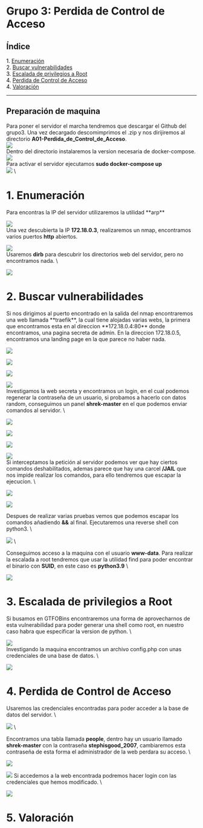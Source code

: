# Grupo 3: Perdida de Control de Acceso

## **Índice**

<span style="color:black;">1. [ Enumeración](#Enumeración)</span><br>
<span style="color:black;">2. [ Buscar vulnerabilidades](#Vulnerabilidades)</span><br>
<span style="color:black;">3. [ Escalada de privilegios a Root ](#root)</span><br>
<span style="color:black;">4. [ Perdida de Control de Acceso ](#perdida)</span><br>
<span style="color:black;">4. [ Valoración](#valoracion)</span><br>

---




## Preparación de maquina
Para poner el servidor el marcha tendremos que descargar el Github del grupo3. Una vez decargado descomimprimos el .zip y nos dirijiremos al directorio **A01-Perdida_de_Control_de_Acceso**. \
![](https://github.com/Dani-ITB24/Proyecto-Final/blob/Grupo5(Eloi-Alan-Fernando-Jose-Zome%C3%B1o)/Documentos/Grupo%203/A01-Perdida_de_Control_de_Acceso/Assets/wget.png) \
Dentro del directorio instalaremos la version necesaria de docker-compose. \
![](https://github.com/Dani-ITB24/Proyecto-Final/blob/Grupo5(Eloi-Alan-Fernando-Jose-Zome%C3%B1o)/Documentos/Grupo%203/A01-Perdida_de_Control_de_Acceso/Assets/install-dockercompose.png) \
Para activar el servidor ejecutamos **sudo docker-compose up** \
![](https://github.com/Dani-ITB24/Proyecto-Final/blob/Grupo5(Eloi-Alan-Fernando-Jose-Zome%C3%B1o)/Documentos/Grupo%203/A01-Perdida_de_Control_de_Acceso/Assets/docker-compose.png) \

<h1 name="Enumeración">1. Enumeración</h1>
Para encontras la IP del servidor utilizaremos la utilidad **arp** 

![](https://github.com/Dani-ITB24/Proyecto-Final/blob/Grupo5(Eloi-Alan-Fernando-Jose-Zome%C3%B1o)/Documentos/Grupo%203/A01-Perdida_de_Control_de_Acceso/Assets/arp.png) \
Una vez descubierta la IP **172.18.0.3**, realizaremos un nmap, encontramos varios puertos **http** abiertos. 

![](https://github.com/Dani-ITB24/Proyecto-Final/blob/Grupo5(Eloi-Alan-Fernando-Jose-Zome%C3%B1o)/Documentos/Grupo%203/A01-Perdida_de_Control_de_Acceso/Assets/nmap.png) \
Usaremos **dirb** para descubrir los directorios web del servidor, pero no encontramos nada. \

![](https://github.com/Dani-ITB24/Proyecto-Final/blob/Grupo5(Eloi-Alan-Fernando-Jose-Zome%C3%B1o)/Documentos/Grupo%203/A01-Perdida_de_Control_de_Acceso/Assets/dirb.png)

<h1 name="Vulnerabilidades">2. Buscar vulnerabilidades</h1>
Si nos dirigimos al puerto encontrado en la salida del nmap encontraremos una web llamada **traefik**, la cual tiene alojadas varias webs, la primera que encontramos esta en al direccion **172.18.0.4:80** donde encontramos, una pagina secreta de admin. En la direccion 172.18.0.5, encontramos una landing page en la que parece no haber nada.

![](https://github.com/Dani-ITB24/Proyecto-Final/blob/Grupo5(Eloi-Alan-Fernando-Jose-Zome%C3%B1o)/Documentos/Grupo%203/A01-Perdida_de_Control_de_Acceso/Assets/dashboard.png)

![](https://github.com/Dani-ITB24/Proyecto-Final/blob/Grupo5(Eloi-Alan-Fernando-Jose-Zome%C3%B1o)/Documentos/Grupo%203/A01-Perdida_de_Control_de_Acceso/Assets/server.4.png)

![](https://github.com/Dani-ITB24/Proyecto-Final/blob/Grupo5(Eloi-Alan-Fernando-Jose-Zome%C3%B1o)/Documentos/Grupo%203/A01-Perdida_de_Control_de_Acceso/Assets/admin-secret-web.png)

![](https://github.com/Dani-ITB24/Proyecto-Final/blob/Grupo5(Eloi-Alan-Fernando-Jose-Zome%C3%B1o)/Documentos/Grupo%203/A01-Perdida_de_Control_de_Acceso/Assets/pino-php.png) \
Investigamos la web secreta y encontramos un login, en el cual podemos regenerar la contraseña de un usuario, si probamos a hacerlo con datos random, conseguimos un panel **shrek-master** en el que podemos enviar comandos al servidor. \

![](https://github.com/Dani-ITB24/Proyecto-Final/blob/Grupo5(Eloi-Alan-Fernando-Jose-Zome%C3%B1o)/Documentos/Grupo%203/A01-Perdida_de_Control_de_Acceso/Assets/login.png)

![](https://github.com/Dani-ITB24/Proyecto-Final/blob/Grupo5(Eloi-Alan-Fernando-Jose-Zome%C3%B1o)/Documentos/Grupo%203/A01-Perdida_de_Control_de_Acceso/Assets/regenerar-contrase%C3%B1a.png) 

![](https://github.com/Dani-ITB24/Proyecto-Final/blob/Grupo5(Eloi-Alan-Fernando-Jose-Zome%C3%B1o)/Documentos/Grupo%203/A01-Perdida_de_Control_de_Acceso/Assets/shrek-master.png)

![](https://github.com/Dani-ITB24/Proyecto-Final/blob/Grupo5(Eloi-Alan-Fernando-Jose-Zome%C3%B1o)/Documentos/Grupo%203/A01-Perdida_de_Control_de_Acceso/Assets/command-panel.png)  \
Si interceptamos la petición al servidor podemos ver que hay ciertos comandos deshabilitados, ademas parece que hay una carcel **/JAIL** que nos impide realizar los comandos, para ello tendremos que escapar la ejecucion. \

![](https://github.com/Dani-ITB24/Proyecto-Final/blob/Grupo5(Eloi-Alan-Fernando-Jose-Zome%C3%B1o)/Documentos/Grupo%203/A01-Perdida_de_Control_de_Acceso/Assets/burpsuite.png)

![](https://github.com/Dani-ITB24/Proyecto-Final/blob/Grupo5(Eloi-Alan-Fernando-Jose-Zome%C3%B1o)/Documentos/Grupo%203/A01-Perdida_de_Control_de_Acceso/Assets/ls.png)

Despues de realizar varias pruebas vemos que podemos escapar los comandos añadiendo **&&** al final. Ejecutaremos una reverse shell con python3. \

![](https://github.com/Dani-ITB24/Proyecto-Final/blob/Grupo5(Eloi-Alan-Fernando-Jose-Zome%C3%B1o)/Documentos/Grupo%203/A01-Perdida_de_Control_de_Acceso/Assets/reverse-shell-web.png) \

Conseguimos acceso a la maquina con el usuario **www-data**. Para realizar la escalada a root tendremos que usar la utilidad find para poder encontrar el binario con **SUID**, en este caso es **python3.9** \

![](https://github.com/Dani-ITB24/Proyecto-Final/blob/Grupo5(Eloi-Alan-Fernando-Jose-Zome%C3%B1o)/Documentos/Grupo%203/A01-Perdida_de_Control_de_Acceso/Assets/nc-whoami-find.png)

<h1 name="root">3. Escalada de privilegios a Root</h1>
Si busamos en GTFOBins encontraremos una forma de aprovecharnos de esta vulnerabilidad para poder generar una shell como root, en nuestro caso habra que especificar la version de python. \

![](https://github.com/Dani-ITB24/Proyecto-Final/blob/Grupo5(Eloi-Alan-Fernando-Jose-Zome%C3%B1o)/Documentos/Grupo%203/A01-Perdida_de_Control_de_Acceso/Assets/root.png) \
Investigando la maquina encontramos un archivo config.php con unas credenciales de una base de datos. \

![](https://github.com/Dani-ITB24/Proyecto-Final/blob/Grupo5(Eloi-Alan-Fernando-Jose-Zome%C3%B1o)/Documentos/Grupo%203/A01-Perdida_de_Control_de_Acceso/Assets/config-php.png)

<h1 name="perdida">4. Perdida de Control de Acceso</h1>
Usaremos las credenciales encontradas para poder acceder a la base de datos del servidor. \

![](https://github.com/Dani-ITB24/Proyecto-Final/blob/Grupo5(Eloi-Alan-Fernando-Jose-Zome%C3%B1o)/Documentos/Grupo%203/A01-Perdida_de_Control_de_Acceso/Assets/mysql.png) \

Encontramos una tabla llamada **people**, dentro hay un usuario llamado **shrek-master** con la contraseña **stephisgood_2007**, cambiaremos esta contraseña de esta forma el administrador de la web perdara su acceso. \

![](https://github.com/Dani-ITB24/Proyecto-Final/blob/Grupo5(Eloi-Alan-Fernando-Jose-Zome%C3%B1o)/Documentos/Grupo%203/A01-Perdida_de_Control_de_Acceso/Assets/tables.png)

![](https://github.com/Dani-ITB24/Proyecto-Final/blob/Grupo5(Eloi-Alan-Fernando-Jose-Zome%C3%B1o)/Documentos/Grupo%203/A01-Perdida_de_Control_de_Acceso/Assets/cambiada.png)
Si accedemos a la web encontrada podremos hacer login con las credenciales que hemos modificado. \

![](https://github.com/Dani-ITB24/Proyecto-Final/blob/Grupo5(Eloi-Alan-Fernando-Jose-Zome%C3%B1o)/Documentos/Grupo%203/A01-Perdida_de_Control_de_Acceso/Assets/acces-psswd.png)

<h1 name="valoracion">5. Valoración</h1>


